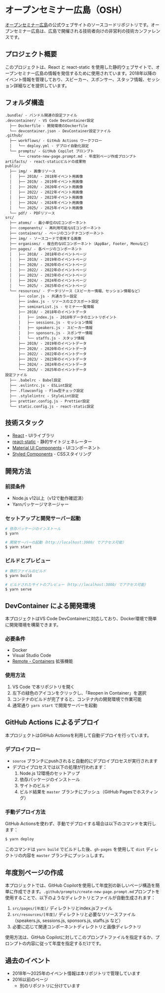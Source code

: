 # オープンセミナー広島（OSH）

[オープンセミナー広島](http://osh-web.github.com)の公式ウェブサイトのソースコードリポジトリです。オープンセミナー広島は、広島で開催される技術者向けの非営利の技術カンファレンスです。

## プロジェクト概要

このプロジェクトは、React と react-static を使用した静的ウェブサイトで、オープンセミナー広島の情報を発信するために使用されています。2018年以降のイベント情報を管理しており、スピーカー、スポンサー、スタッフ情報、セッション詳細などを提供しています。

## フォルダ構造

```
.bundle/ - バンドル関連の設定ファイル
.devcontainer/ - VS Code DevContainer設定
  ├── Dockerfile - 開発環境のDockerfile
  └── devcontainer.json - DevContainer設定ファイル
.github/
  ├── workflows/ - GitHub Actions ワークフロー
  │   └── deploy.yml - デプロイ自動化設定
  └── prompts/ - GitHub Copilot プロンプト
      └── create-new-page.prompt.md - 年度別ページ作成プロンプト
artifacts/ - react-staticビルドの成果物
public/
  ├── img/ - 画像リソース
  │   ├── 2018/ - 2018年イベント用画像
  │   ├── 2019/ - 2019年イベント用画像
  │   ├── 2020/ - 2020年イベント用画像
  │   ├── 2022/ - 2022年イベント用画像
  │   ├── 2023/ - 2023年イベント用画像
  │   ├── 2024/ - 2024年イベント用画像
  │   └── 2025/ - 2025年イベント用画像
  └── pdf/ - PDFリソース
src/
  ├── atoms/ - 最小単位のUIコンポーネント
  ├── components/ - 再利用可能なUIコンポーネント
  ├── containers/ - ページのコンテナコンポーネント
  ├── img/ - ソースコードで使用する画像
  ├── organisms/ - 複合的なUIコンポーネント（AppBar, Footer, Menuなど）
  ├── pages/ - 各ページのコンポーネント
  │   ├── 2018/ - 2018年のイベントページ
  │   ├── 2019/ - 2019年のイベントページ
  │   ├── 2020/ - 2020年のイベントページ
  │   ├── 2022/ - 2022年のイベントページ
  │   ├── 2023/ - 2023年のイベントページ
  │   ├── 2024/ - 2024年のイベントページ
  │   └── 2025/ - 2025年のイベントページ
  └── resources/ - データリソース（スピーカー情報、セッション情報など）
      ├── color.js - 共通カラー設定
      ├── index.js - リソースのエクスポート設定
      ├── seminarList.js - セミナー一覧情報
      ├── 2018/ - 2018年のイベントデータ
      │   ├── index.js - 2018年データのエントリポイント
      │   ├── sessions.js - セッション情報
      │   ├── speakers.js - スピーカー情報
      │   ├── sponsors.js - スポンサー情報
      │   └── staffs.js - スタッフ情報
      ├── 2019/ - 2019年のイベントデータ
      ├── 2020/ - 2020年のイベントデータ
      ├── 2022/ - 2022年のイベントデータ
      ├── 2023/ - 2023年のイベントデータ
      ├── 2024/ - 2024年のイベントデータ
      └── 2025/ - 2025年のイベントデータ
設定ファイル
  ├── .babelrc - Babel設定
  ├── .eslintrc.js - ESLint設定
  ├── .flowconfig - Flow型チェック設定
  ├── .stylelintrc - StyleLint設定
  ├── prettier.config.js - Prettier設定
  └── static.config.js - react-static設定
```

## 技術スタック

- [React](https://reactjs.org/) - UIライブラリ
- [react-static](https://github.com/react-static/react-static) - 静的サイトジェネレーター
- [Material UI Components](https://material.io/components) - UIコンポーネント
- [Styled Components](https://styled-components.com/) - CSSスタイリング

## 開発方法

### 前提条件

- Node.js v12以上（v12で動作確認済）
- Yarnパッケージマネージャー

### セットアップと開発サーバー起動

```bash
# 依存パッケージのインストール
$ yarn

# 開発サーバーの起動（http://localhost:3000/ でアクセス可能）
$ yarn start
```

### ビルドとプレビュー

```bash
# 静的ファイルのビルド
$ yarn build

# ビルドされたサイトのプレビュー（http://localhost:3000/ でアクセス可能）
$ yarn serve
```

## DevContainer による開発環境

本プロジェクトはVS Code DevContainerに対応しており、Docker環境で簡単に開発環境を構築できます。

### 必要条件
- Docker
- Visual Studio Code
- [Remote - Containers](https://marketplace.visualstudio.com/items?itemName=ms-vscode-remote.remote-containers) 拡張機能

### 使用方法
1. VS Code で本リポジトリを開く
2. 左下の緑色のアイコンをクリックし、「Reopen in Container」を選択
3. コンテナのビルドが完了すると、コンテナ内の開発環境で作業可能
4. 通常通り `yarn start` で開発サーバーを起動

## GitHub Actions によるデプロイ

本プロジェクトはGitHub Actionsを利用して自動デプロイを行っています。

### デプロイフロー
- `source` ブランチにpushされると自動的にデプロイプロセスが実行されます
- デプロイプロセスでは以下の処理が行われます：
  1. Node.js 12環境のセットアップ
  2. 依存パッケージのインストール
  3. サイトのビルド
  4. ビルド結果を `master` ブランチにプッシュ（GitHub Pagesでホスティング）

### 手動デプロイ方法

GitHub Actionsを使わず、手動でデプロイする場合は以下のコマンドを実行します：

```bash
$ yarn deploy
```

このコマンドは `yarn build` でビルドした後、`gh-pages` を使用して `dist` ディレクトリの内容を `master` ブランチにプッシュします。

## 年度別ページの作成

本プロジェクトでは、GitHub Copilotを使用して年度別の新しいページ構造を簡単に作成できます。`.github/prompts/create-new-page.prompt.md`プロンプトを使用することで、以下のようなディレクトリとファイルが自動生成されます：

1. `src/pages/[年度]/` ディレクトリとindex.jsファイル
2. `src/resources/[年度]/` ディレクトリと必要なリソースファイル（speakers.js, sessions.js, sponsors.js, staffs.js など）
3. 必要に応じて関連コンポーネントディレクトリと画像ディレクトリ

使用方法は、GitHub Copilotに対してこのプロンプトファイルを指定するか、プロンプトの内容に従って年度を指定するだけです。

## 過去のイベント

* 2018年〜2025年のイベント情報は本リポジトリで管理しています
* 2016以前のページ
  * 別のリポジトリに分けています
